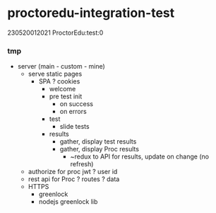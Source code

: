 # proctoredu-integration-test
230520012021 ProctorEdu:test:0
  
### tmp
- server (main - custom - mine)
    - serve static pages
        - SPA
            ? cookies
            - welcome
            - pre test init
                - on success
                - on errors
            - test
                - slide tests
            - results
                - gather, display test results
                - gather, display Proc results
                    - ~redux to API for results, update on change (no refresh)
    - authorize for proc jwt
        ? user id
    - rest api for Proc
        ? routes
            ? data
    - HTTPS 
        - greenlock
        - nodejs greenlock lib
